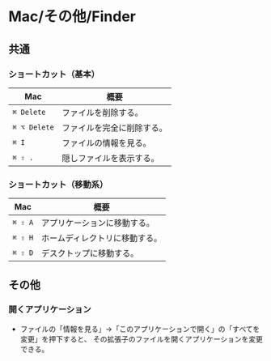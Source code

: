# Mac/その他/Finder

## 共通

### ショートカット（基本）

| Mac          | 概要            |
|--------------|---------------|
| `⌘ Delete`   | ファイルを削除する。    |
| `⌘ ⌥ Delete` | ファイルを完全に削除する。 |
| `⌘ I`        | ファイルの情報を見る。   |
| `⌘ ⇧ .`      | 隠しファイルを表示する。  |

### ショートカット（移動系）

| Mac     | 概要              |
|---------|-----------------|
| `⌘ ⇧ A` | アプリケーションに移動する。  |
| `⌘ ⇧ H` | ホームディレクトリに移動する。 |
| `⌘ ⇧ D` | デスクトップに移動する。    |

## その他

### 開くアプリケーション

- ファイルの「情報を見る」→「このアプリケーションで開く」の「すべてを変更」を押下すると、
  その拡張子のファイルを開くアプリケーションを変更できる。
